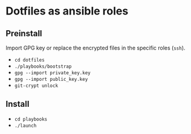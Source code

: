 # Dotfiles as ansible roles

## Preinstall

Import GPG key or replace the encrypted files in the specific roles (`ssh`).

* `cd dotfiles`
* `./playbooks/bootstrap`
* `gpg --import private_key.key`
* `gpg --import public_key.key`
* `git-crypt unlock`

## Install

* `cd playbooks`
* `./launch`
